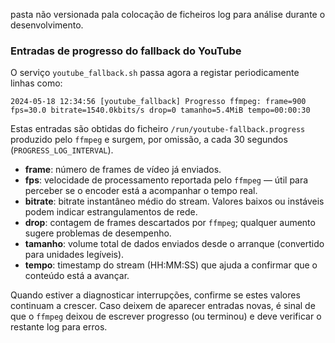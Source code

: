 pasta não versionada pala colocação de ficheiros log para análise durante o desenvolvimento.

### Entradas de progresso do fallback do YouTube

O serviço `youtube_fallback.sh` passa agora a registar periodicamente linhas como:

```
2024-05-18 12:34:56 [youtube_fallback] Progresso ffmpeg: frame=900 fps=30.0 bitrate=1540.0kbits/s drop=0 tamanho=5.4MiB tempo=00:00:30
```

Estas entradas são obtidas do ficheiro `/run/youtube-fallback.progress` produzido pelo `ffmpeg` e surgem, por omissão, a cada 30 segundos (`PROGRESS_LOG_INTERVAL`).

- **frame**: número de frames de vídeo já enviados.
- **fps**: velocidade de processamento reportada pelo `ffmpeg` — útil para perceber se o encoder está a acompanhar o tempo real.
- **bitrate**: bitrate instantâneo médio do stream. Valores baixos ou instáveis podem indicar estrangulamentos de rede.
- **drop**: contagem de frames descartados por `ffmpeg`; qualquer aumento sugere problemas de desempenho.
- **tamanho**: volume total de dados enviados desde o arranque (convertido para unidades legíveis).
- **tempo**: timestamp do stream (HH:MM:SS) que ajuda a confirmar que o conteúdo está a avançar.

Quando estiver a diagnosticar interrupções, confirme se estes valores continuam a crescer. Caso deixem de aparecer entradas novas, é sinal de que o `ffmpeg` deixou de escrever progresso (ou terminou) e deve verificar o restante log para erros.
